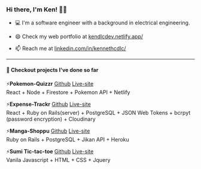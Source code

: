 ### Hi there, I'm Ken! 👋👾

- 💻 I'm a software engineer with a background in electrical engineering.

- 😄 Check my web portfolio at
  [kendlcdev.netlify.app/](https://kendlcdev.netlify.app/)
- 📫 Reach me at
  [linkedin.com/in/kennethcdlc/](https://www.linkedin.com/in/kennethcdlc/)
  
  
---------------------------------------------------------------------

#### 🔭 Checkout projects I've done so far
⚡️**Pokemon-Quizzr** [Github](https://github.com/kendlc/Project3-Pokemon-Quizzr) [Live-site](https://pokemon-quizzr.netlify.app/)
</br>React + Node + Firestore + Pokemon API + Netlify

⚡️**Expense-Trackr** [Github](https://github.com/kendlc/Project2-Expense-Trackr-Client) [Live-site](https://expense-trackr0.netlify.app/)
</br>React + Ruby on Rails(server) + PostgreSQL + JSON Web Tokens + bcrpyt (password encryption) + Cloudinary

⚡️**Manga-Shoppu** [Github](https://github.com/kendlc/Project1-Manga-Shoppu) [Live-site](https://manga-shoppu.onrender.com/)
</br>Ruby on Rails + PostgreSQL + Jikan API + Heroku

⚡️**Sumi Tic-tac-toe**  [Github](https://github.com/kendlc/Project0-Tictactoe) [Live-site](https://kendlc.github.io/Project0-Tictactoe/)
</br>Vanila Javascript + HTML + CSS + Jquery

<!--
**kendlc/kendlc** is a ✨ _special_ ✨ repository because its `README.md` (this file) appears on your GitHub profile.

Here are some ideas to get you started:

- 🔭 I’m currently working on ...
- 🌱 I’m currently learning ...
- 👯 I’m looking to collaborate on ...
- 🤔 I’m looking for help with ...
- 💬 Ask me about ...
- 📫 How to reach me: ...
- 😄 Pronouns: ...
- ⚡ Fun fact: ...
-->
